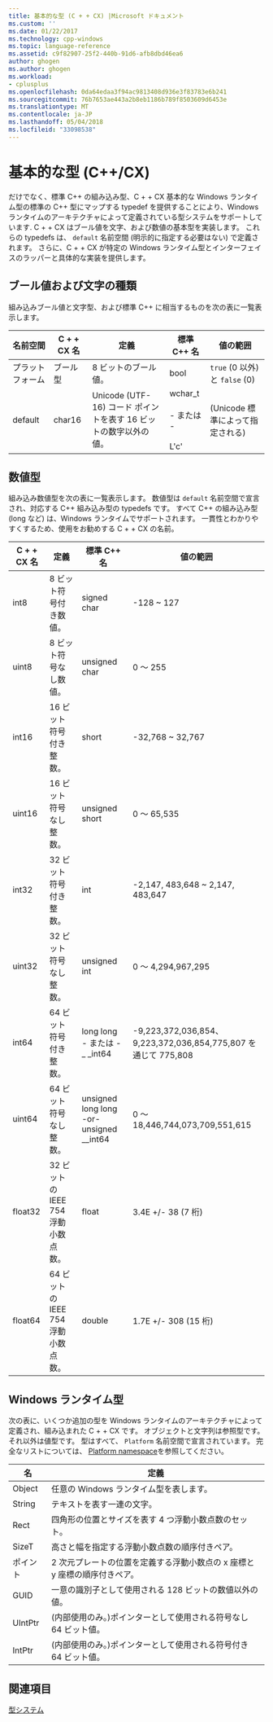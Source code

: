 ```yaml
---
title: 基本的な型 (C + + CX) |Microsoft ドキュメント
ms.custom: ''
ms.date: 01/22/2017
ms.technology: cpp-windows
ms.topic: language-reference
ms.assetid: c9f82907-25f2-440b-91d6-afb8dbd46ea6
author: ghogen
ms.author: ghogen
ms.workload:
- cplusplus
ms.openlocfilehash: 0da64edaa3f94ac9813408d936e3f83783e6b241
ms.sourcegitcommit: 76b7653ae443a2b8eb1186b789f8503609d6453e
ms.translationtype: MT
ms.contentlocale: ja-JP
ms.lasthandoff: 05/04/2018
ms.locfileid: "33098538"
---
```

# <a name="fundamental-types-ccx"></a>基本的な型 (C++/CX)
だけでなく、標準 C++ の組み込み型、C + + CX 基本的な Windows ランタイム型の標準の C++ 型にマップする typedef を提供することにより、Windows ランタイムのアーキテクチャによって定義されている型システムをサポートしています. C + + CX はブール値を文字、および数値の基本型を実装します。 これらの typedefs は、 `default` 名前空間 (明示的に指定する必要はない) で定義されます。 さらに、C + + CX が特定の Windows ランタイム型とインターフェイスのラッパーと具体的な実装を提供します。  
  
## <a name="boolean-and-character-types"></a>ブール値および文字の種類  
 組み込みブール値と文字型、および標準 C++ に相当するものを次の表に一覧表示します。  
  
|名前空間|C + + CX 名|定義|標準 C++ 名|値の範囲|  
|---------------|-----------------------------------------------------------------------|----------------|-------------------------|---------------------|  
|プラットフォーム|ブール型|8 ビットのブール値。|bool|`true` (0 以外) と `false` (0)|  
|default|char16|Unicode (UTF-16) コード ポイントを表す 16 ビットの数字以外の値。|wchar_t<br /><br /> - または -<br /><br /> L'c'|(Unicode 標準によって指定される)|  
  
## <a name="numeric-types"></a>数値型  
 組み込み数値型を次の表に一覧表示します。 数値型は `default` 名前空間で宣言され、対応する C++ 組み込み型の typedefs です。 すべて C++ の組み込み型 (long など) は、Windows ランタイムでサポートされます。 一貫性とわかりやすくするため、使用をお勧めする C + + CX の名前。  
  
|C + + CX 名|定義|標準 C++ 名|値の範囲|  
|-----------------------------------------------------------------------|----------------|-------------------------|---------------------|  
|int8|8 ビット符号付き数値。|signed char|-128 ~ 127|  
|uint8|8 ビット符号なし数値。|unsigned char|0 ～ 255|  
|int16|16 ビット符号付き整数。|short|-32,768 ~ 32,767|  
|uint16|16 ビット符号なし整数。|unsigned short|0 ～ 65,535|  
|int32|32 ビット符号付き整数。|int|-2,147, 483,648 ~ 2,147, 483,647|  
|uint32|32 ビット符号なし整数。|unsigned int|0 ～ 4,294,967,295|  
|int64|64 ビット符号付き整数。|long long - または - _ _int64|-9,223,372,036,854、9,223,372,036,854,775,807 を通じて 775,808|  
|uint64|64 ビット符号なし整数。|unsigned long long  -or- unsigned __int64|0 ～ 18,446,744,073,709,551,615|  
|float32|32 ビットの IEEE 754 浮動小数点数。|float|3.4E +/- 38 (7 桁)|  
|float64|64 ビットの IEEE 754 浮動小数点数。|double|1.7E +/- 308 (15 桁)|  
  
## <a name="windows-runtime-types"></a>Windows ランタイム型  
 次の表に、いくつか追加の型を Windows ランタイムのアーキテクチャによって定義され、組み込まれた C + + CX です。 オブジェクトと文字列は参照型です。 それ以外は値型です。 型はすべて、 `Platform` 名前空間で宣言されています。 完全なリストについては、 [Platform namespace](../cppcx/platform-namespace-c-cx.md)を参照してください。  
  
|名|定義|  
|----------|----------------|  
|Object|任意の Windows ランタイム型を表します。|  
|String|テキストを表す一連の文字。|  
|Rect|四角形の位置とサイズを表す 4 つ浮動小数点数のセット。|  
|SizeT|高さと幅を指定する浮動小数点数の順序付きペア。|  
|ポイント|2 次元プレートの位置を定義する浮動小数点の x 座標と y 座標の順序付きペア。|  
|GUID|一意の識別子として使用される 128 ビットの数値以外の値。|  
|UIntPtr|(内部使用のみ。)ポインターとして使用される符号なし 64 ビット値。|  
|IntPtr|(内部使用のみ。)ポインターとして使用される符号付き 64 ビット値。|  
  
## <a name="see-also"></a>関連項目  
 [型システム](../cppcx/type-system-c-cx.md)